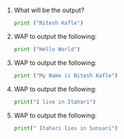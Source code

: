 1. What will be the output?
   ```python
   print ("Nitesh Kafle")
   ```
1. WAP to output the following:
   ```python
   print ("Hello World")
   ```
1. WAP to output the following:
   ```python
   print ("My Name is Nitesh Kafle")
   ```
1. WAP to output the following:
   ```python
   print("I live in Itahari")
   ```
1. WAP to output the following:
   ```python
   print(" Itahari lies in Sunsari")
   ```
